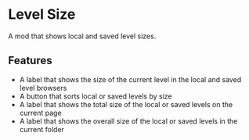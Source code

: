 # Level Size
A mod that shows local and saved level sizes.

## Features
- A label that shows the size of the current level in the local and saved level browsers
- A button that sorts local or saved levels by size
- A label that shows the total size of the local or saved levels on the current page
- A label that shows the overall size of the local or saved levels in the current folder